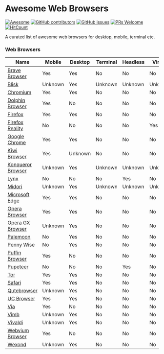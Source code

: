# Awesome Web Browsers

[![Awesome](https://awesome.re/badge.svg)](https://awesome.re) [![GitHub contributors](https://img.shields.io/github/contributors/mrepol742/awesome-web-browsers)](https://github.com/mrepol742/awesome-web-browsers/graphs/contributors) [![GitHub issues](https://img.shields.io/github/issues/mrepol742/awesome-web-browsers)](https://github.com/mrepol742/awesome-web-browsers/issues) [![PRs Welcome](https://img.shields.io/badge/PRs-welcome-brightgreen.svg?style=flat-square)](https://github.com/mrepol742/awesome-web-browsers/pulls) [![HitCount](https://views.whatilearened.today/views/github/mrepol742/awesome-web-browsers.svg)](https://github.com/mrepol742/awesome-web-browsers)

A curated list of awesome web browsers for desktop, mobile, terminal etc.

### Web Browsers
Name | Mobile | Desktop | Terminal | Headless | Virtual |
|---|---|---|---|---|---|
| [Brave Browser](https://brave.com/) | Yes | Yes | No | No | No |
| [Blisk](https://blisk.io/) | Unknown | Yes | Unknown | Unknown | Unknown |
| [Chromium](https://www.chromium.org/getting-involved/download-chromium) | Yes | Yes | No | No | No |
| [Dolphin Browser](http://dolphin.com/) | Yes | No | No | No | No |
| [Firefox](https://www.mozilla.org/en-US/firefox/new/) | Yes | Yes | No | No | No |
| [Firefox Reality](https://mixedreality.mozilla.org/) | No | No | No | No | Yes |
| [Google Chrome](https://www.google.com/chrome/b/) | Yes | Yes | No | No | No |
| [Kiwi Browser](https://play.google.com/store/apps/details?id=com.kiwibrowser.browser) | Yes | Unknown | No | No | No |
| [Konqueror Browser](https://kde.org/applications/internet/org.kde.konqueror) | Unknown | Yes | Unknown | Unknown | Unknown |
| [Lynx](http://lynx.browser.org/) | No | No | No | Yes | No | No |
| [Midori](https://www.midori-browser.org/) | Unknown | Yes | Unknown | Unknown | Unknown |
| [Microsoft Edge](https://www.microsoft.com/en-us/windows/microsoft-edge) | Yes | Yes | No | No | No |
| [Opera Browser](https://www.opera.com/) | Yes | Yes | No | No | No |
| [Opera GX Browser](https://www.opera.com/gx#start) | Unknown | Yes | No | No | No |
| [Palemoon](https://www.palemoon.org/) | No | Yes | No | No | No |
| [Penny Wise](https://github.com/kamranahmedse/pennywise) | No | Yes | No | No | No |
| [Puffin Browser](https://www.puffin.com/) | Yes | No | No | No | No |
| [Pupeteer](https://github.com/GoogleChrome/puppeteer) | No | No | No | Yes | No |
| [Tor](https://www.torproject.org/) | Yes | Yes | No | No | No |
| [Safari](https://www.apple.com/safari/) | Yes | Yes | No | No | No |
| [Qutebrowser](https://www.qutebrowser.org/) | Unknown | Yes | No | No | No |
| [UC Browser](https://play.google.com/store/apps/details?id=com.UCMobile.intl) | Yes | Yes | No | No | No |
| [Via](https://play.google.com/store/apps/details?id=mark.via.gp) | Yes | No | No | No | No |
| [Vimb](https://github.com/fanglingsu/vimb) | Unknown | Yes | No | No | No |
| [Vivaldi](https://vivaldi.com/) | Unknown | Yes | No | No | No |
| [Webvium Browser](https://mrepol742.github.io/webvium/) | Yes | No | No | No | No |
| [Wexond](https://github.com/wexond/wexond) | Unknown | Yes | No | No | No |
